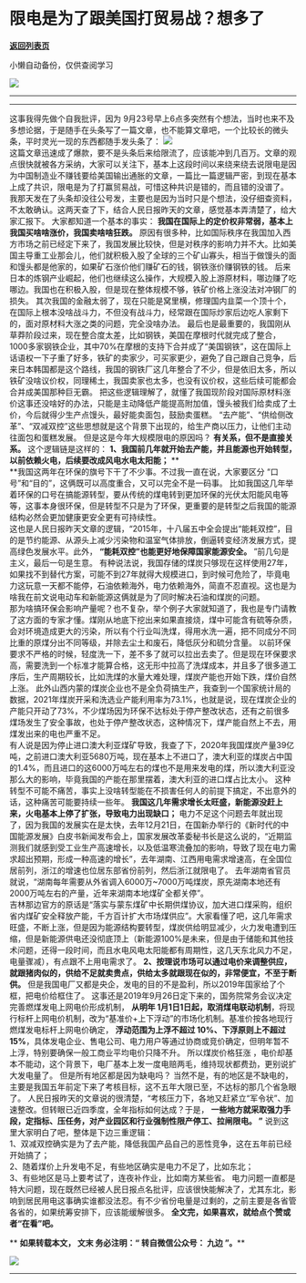 # 限电是为了跟美国打贸易战？想多了

[**返回列表页**](/gzh/九边)

小懒自动备份，仅供查阅学习

******![](https://mmbiz.qpic.cn/mmbiz_gif/Lvm6UAoJibrP9JEWQRXR3swLXRYlFicicbg2q6gYPiapiaCkPr8GibxibGO0jcDe76cnAUJ3KBkCmyTIZBueDAOslJ0Zw/640?wx_fmt=gif)******

 ** ** **  
******

这事我得先做个自我批评，因为
9月23号早上6点多突然有个想法，当时也来不及多想论据，于是随手在头条写了一篇文章，也不能算文章吧，一个比较长的微头条，平时灵光一现的东西都随手发头条了：
![](https://mmbiz.qpic.cn/mmbiz_png/INpibEpTBzYf248HuueEZL6xj1SicAW8sGGWy577k4NsfsgpH2nDj8nHCpoVAImuOPkwqZRXyrLtNRt3cKgZNjlA/640?wx_fmt=png)  
这篇文章迅速成了爆款，要不是头条后来给限流了，应该能冲到几百万。文章的观点很快就被各方采纳，大家可以关注下，基本上这段时间以来绕来绕去说限电是因为中国制造业不赚钱要给美国输出通胀的文章，一篇比一篇逻辑严密，到现在基本上成了共识，限电是为了打赢贸易战，可惜这种共识是错的，而且错的没谱了。
我那天发在了头条却没往公号发，主要也是因为当时只是个想法，没仔细查资料，不太敢确认。这两天查了下，结合人民日报昨天的文章，感觉基本弄清楚了，给大家汇报下。
大家都知道一个基本的事实： **我国在国际上的定价权非常弱，基本上我国买啥啥涨价，我国卖啥啥狂跌。**
原因有很多种，比如国际秩序在我国加入西方市场之前已经定下来了，我国发展比较快，但是对秩序的影响力并不大。比如美国主导重工业那会儿，他们就积极入股了全球的三个矿山寡头，相当于做馒头的面和馒头都是他家的，如果矿石涨价他们赚矿石的钱，钢铁涨价赚钢铁的钱。
后来日本的炼钢产业崛起，他们也继续这么操作，大规模入股上游原材料，哪边赚了吃哪边。我国也在积极入股，但是现在整体规模不够，铁矿价格上涨没法对冲钢厂的损失。
其次我国的金融太弱了，现在只能是窝里横，修理国内韭菜一个顶十个，在国际上根本没啥战斗力，不但没有战斗力，经常跟在国际炒家后边吃人家剩下的，面对原材料大涨之类的问题，完全没啥办法。
最后也是最重要的，我国刚从草莽阶段过来，现在整合度太差，比如钢铁，美国在摩根时代就完成了整合，1000多家钢铁企业，其中70%在摩根的支持下合并成了“美国钢铁”，这在国际上话语权一下子重了好多，铁矿的卖家少，可买家更少，避免了自己跟自己竞争，后来日本韩国都是这个路线，我国的钢铁厂这几年整合了不少，但是依旧太多，所以铁矿没啥议价权，同理稀土，我国卖家也太多，也没有议价权，这些后续可能都会合并成美国那种巨无霸。
把这些逻辑理解了，就懂了我国现阶段对国际原材料涨价这事还没啥好的办法，只能是主动降低产能提高附加值，馒头被我们给卖成了土价，今后就得少生产点馒头，最好能卖面包，鼓励卖蛋糕。
“去产能”、“供给侧改革”、“双减双控”这些思想就是这个背景下出现的，给生产商以压力，让他们主动往面包和蛋糕发展。 但是这是今年大规模限电的原因吗？
**有关系，但不是直接关系。** 这个逻辑链是这样的： **1、我国前几年就开始去产能，并且能源也开始转型，以前依赖火电，后续要改成风电水电太阳能；**
**  
**我国这两年在环保的旗号下干了不少事。不过我一直在说，大家要区分 “口号”和“目的”，这俩既可以高度重合，又可以完全不是一码事。
比如我国这几年举着环保的口号在搞能源转型，要从传统的煤电转到更加环保的光伏太阳能风电等等，这事本身很环保，但是转型不只是为了环保，更重要的是转型之后我国的能源结构必然会更加健康更安全更有可持续性。  
这也是人民日报昨天文章的逻辑，“2015年，十八届五中全会提出“能耗双控”，目的是节约能源、从源头上减少污染物和温室气体排放，倒逼转变经济发展方式，提高绿色发展水平。此外，
**“能耗双控”也能更好地保障国家能源安全。** ”前几句是主义，最后一句是生意。
有种说法说，我国存储的煤炭只够现在这样使用27年，如果找不到替代方案，可能不到27年就得大规模进口，到时候可危险了，毕竟电力这玩意一天都不能停，石油依赖海外，电力依赖海外，简直不忍直视。这也是为啥我在前文说电动车和新能源这俩就是为了同时解决石油和煤炭的问题。  
那为啥搞环保会影响产量呢？也不复杂，举个例子大家就知道了，我也是专门请教了这方面的专家才懂。煤刚从地底下挖出来如果直接烧，煤中可能含有硫等杂质，会对环境造成更大的污染，所以有个行业叫洗煤，得用水洗一遍，把不同成分不同比重的原煤分出不同等级，并除去尘土和废石，降低灰分和硫分含量。
以前环保要求不严格的时候，轻度洗一下，差不多了就可以拉出去卖了。但是现在环保要求高，需要洗到一个标准才能算合格，这无形中拉高了洗煤成本，并且多了很多道工序后，生产周期较长，比如洗煤的水量大难处理，煤炭产能也开始下跌，煤价自然上涨。
此外山西内蒙的煤炭企业也不是全负荷搞生产，我查到一个国家统计局的数据，2021年煤炭开采和洗选业产能利用率为73.1%，也就是说，现在煤炭企业的产能只开动了73%，不少煤场因为环保不达标处于停产整改状态，还有之前很多煤场发生了安全事故，也处于停产整改状态，这种情况下，煤产能自然上不去，用煤发出来的电也严重不足。  
有人说是因为停止进口澳大利亚煤矿导致，我查了下，2020年我国煤炭产量39亿吨，之前进口澳大利亚5680万吨，现在基本上不进口了，澳大利亚的煤炭占中国的1.4%，而且进口的这6000万吨左右的煤也不是用来发电的煤，所以澳大利亚没那么大的影响，毕竟我国的产能在那里摆着，澳大利亚的进口煤占比太小。
这种转型不可能不痛苦，事实上没啥转型能在不损害任何人的前提下搞定，不出意外的话，这种痛苦可能要持续一些年。
**我国这几年需求增长太旺盛，新能源没赶上来，火电基本上停了扩张，导致电力出现缺口；**
电力不足这个问题去年就出现了，因为我国的发展实在是太快，去年12月21日，在国新办举行的《新时代的中国能源发展》白皮书新闻发布会上，国家发展改革委秘书长是这么说的，“近期监测我们就感到受工业生产高速增长，以及低温寒流叠加的影响，导致了现在电力需求超出预期，形成一种高速的增长”，去年湖南、江西用电需求增速高，在全国位居前列，浙江的增速也位居东部省份前列，然后浙江就限电了。
去年湖南省官员就说，“湖南每年需要从外省调入6000万~7000万吨煤炭，原先湖南本地还有2000万吨左右的产量，近年来湖南本地煤矿全都关停”。  
吉林那边官方的原话是“落实与蒙东煤矿中长期供煤协议，加大进口煤采购，组织省内煤矿安全释放产能，千方百计扩大市场煤供应”。大家看懂了吧，这几年需求旺盛，不断上涨，但是因为能源结构要转型，煤炭供给明显减少，火力发电遭到压缩，但是新能源供电还没彻底顶上（新能源100%是未来，但是由于储能和其他技术问题，还得一段时间，而且水电风电太阳能都有周期性，这几天东北风力不足，电量骤减），有点跟不上用电需求了。
**2、按理说市场可以通过电价来调整供应，就跟猪肉似的，供给不足就卖贵点，供给太多就跟现在似的，非常便宜，不至于断供。**
但是我国电厂又都是央企，发电的目的不是盈利，所以2019年国家给了个框，把电价给框住了。
这事还是2019年9月26日定下来的，国务院常务会议决定完善燃煤发电上网电价形成机制， **从明年
1月1日1日起，取消煤电联动机制**，将现行标杆上网电价机制，改为“基准价+上下浮动”的市场化机制。基准价按各地现行燃煤发电标杆上网电价确定，
**浮动范围为上浮不超过
10%、下浮原则上不超过15%**，具体发电企业、售电公司、电力用户等通过协商或竞价确定，但明年暂不上浮，特别要确保一般工商业平均电价只降不升。
所以煤炭价格狂涨 ，电价却基本不能动，这个背景下，电厂基本上发一度电赔两毛，维持现状都费劲，更别说扩大发电量了。 但是所有地区都是因为缺电吗？
当然不是，有的地区是不缺电的，主要是我国五年前定下来了考核目标，这不五年大限已至，不达标的那几个省急眼了。
人民日报昨天的文章说的很清楚，“考核压力下，各地又赶紧立“军令状”、加速整改。但转眼已近四季度，全年指标如何达成？于是，
**一些地方就采取强力手段，定指标、压任务，对产业园区和行业强制性限产停工、拉闸限电。 ”** 说到这里大家明白了吧，整体是下边三重逻辑：  
1、双减双控确实是为了去产能，降低我国产品自己的恶性竞争，这在五年前已经开始搞了；  
2、随着煤价上升发电不足，有些地区确实是电力不足了，比如东北；  
3、有些地区是马上要考试了，连夜补作业，比如南方某些省。
电力问题一直都是特大问题，现在既然已经被人民日报点名批评，应该很快能解决了，尤其东北，影响到居民用电这事确实谁都没法忍。有不少省份电量是过剩的，之前主要是各省管各省的，如果统筹安排下，应该能缓解很多。
**全文完，如果喜欢，就给点个赞或者“在看”吧。**  

 ** **如果转载本文， **文末** 务必注明：“ **转自微信公众号：** **九边** ”。****

![](https://mmbiz.qpic.cn/mmbiz_jpg/INpibEpTBzYc1BMqkq9LiaN7x4eww8VfSCeAs73zyXic7icpJml1M0Jvl5vrFh5AQ1TFl5Uge1TxXtZ7aybKed7EBQ/640?wx_fmt=jpeg)
** ****** ** ******

